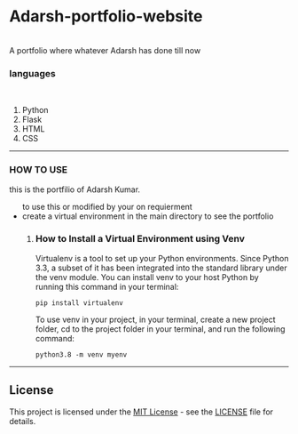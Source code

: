 # Adarsh-portfolio-website
<br>
A portfolio where whatever Adarsh has done till now
<br>
<h3>languages</h3>
<br>
<ol>
  <li>
    Python
  </li><li>
    Flask
  </li><li>
    HTML
  </li><li>
    CSS
  </li>
</ol>

<hr>


<h3>HOW TO USE</h3>
<p>
  this is the portfilio of Adarsh Kumar.
  <ul>
      to use this or modified by your on requierment<br>
    <li>
        create a virtual environment in the main directory to see the portfolio
      <ol>
        <li>
          <h3>How to Install a Virtual Environment using Venv</h3>
          <p>Virtualenv is a tool to set up your Python environments. Since Python 3.3, a subset of it has been integrated into the standard library under the venv module. You can install venv to your host Python by running this command in your terminal:</p>
          <code>pip install virtualenv</code>
          <p>To use venv in your project, in your terminal, create a new project folder, cd to the project folder in your terminal, and run the following command:</p>
         <code>python3.8 -m venv myenv</code>
        </li>
      </li>
  </ul>
</p>


<hr>

## License

This project is licensed under the [MIT License](LICENSE) - see the [LICENSE](LICENSE) file for details.
